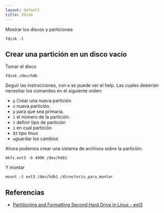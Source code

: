 ```yaml
---
layout: default
title: fdisk
---
```

Mostrar los discos y particiones

    fdisk -l

## Crear una partición en un disco vacío
Tomar el disco 

    fdisk /dev/hdb

Seguir las instrucciones, con `m` se puede ver el help.
Las cuales deberían necesitar los comandos en el siguiente orden:

* `p` Crear una nueva partición
* `n` nueva partición.
* `p` para que sea primaria.
* `1` el número de la partición.
* `t` definir tipo de partición
* `1` en cual partición
* `83` tipo linux
* `w`guardar los cambios

Ahora podemos crear una sistema de archivos sobre la partición.

    mkfs.ext3 -b 4096 /dev/hdb1

Y montar

    mount -t ext3 /dev/hdb1 /directorio_para_montar

## Referencias

* [Partitioning and Formatting Second Hard Drive in Linux - ext3](http://www.idevelopment.info/data/Unix/Linux/LINUX_PartitioningandFormattingSecondHardDrive_ext3.shtml)  

